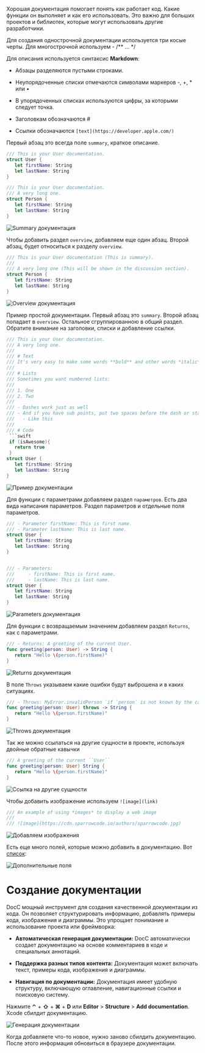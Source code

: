 Хорошая документация помогает понять как работает код. Какие функции он выполняет и как его использовать. Это важно для больших проектов и библиотек, которые могут использовать другие разработчики.

Для создания однострочной документации используется три косые черты. Для многострочной используем - /** ... */

Для описания используется синтаксис **Markdown**:

- Абзацы разделяются пустыми строками.

- Неупорядоченные списки отмечаются символами маркеров -, +, * или •

- В упорядоченных списках используются цифры, за которыми следует точка.

- Заголовкам обозначаются #

- Ссылки обозначаются `[text](https://developer.apple.com/)`

Первый абзац это всегда поле `summary`, краткое описание.

```swift
/// This is your User documentation.
struct User {
   let firstName: String
   let lastName: String
}

/// This is your User documentation.
/// A very long one.
struct Person {
   let firstName: String
   let lastName: String
}
```

![Summary документация](https://cdn.sparrowcode.io/tutorials/swift-documentation/summary.png)

Чтобы добавить раздел `overview`, добавляем еще один абзац. Второй абзац, будет относиться к разделу `overview`.

```swift
/// This is your User documentation (This is summary).
///
/// A very long one (This will be shown in the discussion section).
struct Person {
   let firstName: String
   let lastName: String
}
```

![Overview документация](https://cdn.sparrowcode.io/tutorials/swift-documentation/overview.png)

Пример простой документации. Первый абзац это `summary`. Второй абзац попадает в `overview`. Остальное сгруппированною в общий раздел. Обратите внимание на заголовки, списки и добавление ссылки.

```swift
/// This is your User documentation.
/// A very long one.
/// 
/// # Text
/// It's very easy to make some words **bold** and other words *italic* with Markdown. You can even [link to Apple](https://developer.apple.com/)
/// 
/// # Lists
/// Sometimes you want numbered lists:
///
/// 1. One
/// 2. Two
///
/// - Dashes work just as well
/// - And if you have sub points, put two spaces before the dash or star:
///   - Like this
/// 
/// # Code
 ```swift
 if (isAwesome){
   return true
 }
struct User {
   let firstName: String
   let lastName: String
}
```

![Пример документации](https://cdn.sparrowcode.io/tutorials/swift-documentation/example.png)

Для функции с параметрами добавляем раздел `параметров`. Есть два вида написания параметров. Раздел параметров и отдельные поля параметров.

```swift
/// - Parameter firstName: This is first name.
/// - Parameter lastName: This is last name.
struct User {
   let firstName: String
   let lastName: String
}


/// - Parameters:
///     - firstName: This is first name.
///     - lastName: This is last name.
struct User {
   let firstName: String
   let lastName: String
}
```

![Parameters документация](https://cdn.sparrowcode.io/tutorials/swift-documentation/parameters.png)

Для функции с возвращаемым значением добавляем раздел `Returns`, как с параметрами.

```swift
/// - Returns: A greeting of the current User.
func greeting(person: User) -> String {
   return "Hello \(person.firstName)"
}
```

![Returns документация](https://cdn.sparrowcode.io/tutorials/swift-documentation/returns.png)

В поле `Throws` указываем какие ошибки будут выброшена и в каких ситуациях.

```swift
/// - Throws: MyError.invalidPerson `if `person` is not known by the caller.
func greeting(person: User) throws -> String {
   return "Hello \(person.firstName)"
}
```

![Throws документация](https://cdn.sparrowcode.io/tutorials/swift-documentation/throws.png)

Так же можно ссылаться на другие сущности в проекте, используя двойные обратные кавычки

```swift
/// A greeting of the current ``User``
func greeting(person: User) String {
   return "Hello \(person.firstName)"
}
```

![Ссылка на другие сущности](https://cdn.sparrowcode.io/tutorials/swift-documentation/ref-entity.png)

Чтобы добавить изображение используем `![image](link)`

```swift
/// An example of using *images* to display a web image
/// 
/// ![image](https://cdn.sparrowcode.io/authors/sparrowcode.jpg)
```

![Добавляем изображения](https://cdn.sparrowcode.io/tutorials/swift-documentation/image.png)

Есть еще много полей, которые можно добавить в документацию. Вот [список](https://developer.apple.com/library/archive/documentation/Xcode/Reference/xcode_markup_formatting_ref/Attention.html#//apple_ref/doc/uid/TP40016497-CH29-SW1):

![Дополнительные поля](https://cdn.sparrowcode.io/tutorials/swift-documentation/other-fields.png)

# Создание документации

DocC мощный инструмент для создания качественной документации из кода. Он позволяет структурировать информацию, добавлять примеры кода, изображения и диаграммы. Это упрощает понимание и использование проекта или фреймворка:

- **Автоматическая генерация документации:** DocC автоматически создает документацию на основе комментариев в коде и специальных аннотаций.

- **Поддержка разных типов контента:** Документация может включать текст, примеры кода, изображения и диаграммы.

- **Навигация по документации:** Документация имеет удобную структуру, включающую оглавление, навигационные ссылки и поисковую систему.

Нажмите **⌃** + **⇧** + **⌘** + **D** или **Editor** > **Structure** > **Add documentation**. Xcode сбилдит документацию.

![Генерация документации](https://cdn.sparrowcode.io/tutorials/swift-documentation/docc.png)

Когда добавляете что-то новое, нужно заново сбилдить документацию. После этого информация обновиться в браузере документации.